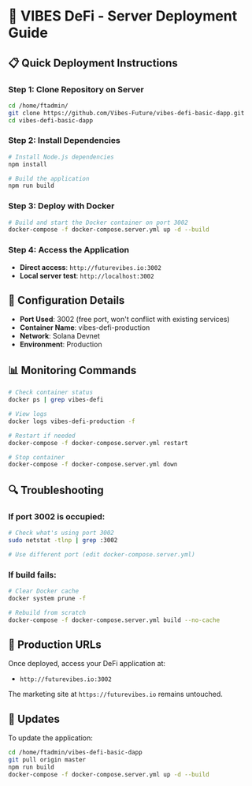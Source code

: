 # 🚀 VIBES DeFi - Server Deployment Guide

## 📋 Quick Deployment Instructions

### Step 1: Clone Repository on Server
```bash
cd /home/ftadmin/
git clone https://github.com/Vibes-Future/vibes-defi-basic-dapp.git
cd vibes-defi-basic-dapp
```

### Step 2: Install Dependencies
```bash
# Install Node.js dependencies
npm install

# Build the application
npm run build
```

### Step 3: Deploy with Docker
```bash
# Build and start the Docker container on port 3002
docker-compose -f docker-compose.server.yml up -d --build
```

### Step 4: Access the Application
- **Direct access**: `http://futurevibes.io:3002`
- **Local server test**: `http://localhost:3002`

## 🔧 Configuration Details

- **Port Used**: 3002 (free port, won't conflict with existing services)
- **Container Name**: vibes-defi-production
- **Network**: Solana Devnet
- **Environment**: Production

## 📊 Monitoring Commands

```bash
# Check container status
docker ps | grep vibes-defi

# View logs
docker logs vibes-defi-production -f

# Restart if needed
docker-compose -f docker-compose.server.yml restart

# Stop container
docker-compose -f docker-compose.server.yml down
```

## 🔍 Troubleshooting

### If port 3002 is occupied:
```bash
# Check what's using port 3002
sudo netstat -tlnp | grep :3002

# Use different port (edit docker-compose.server.yml)
```

### If build fails:
```bash
# Clear Docker cache
docker system prune -f

# Rebuild from scratch
docker-compose -f docker-compose.server.yml build --no-cache
```

## 🎯 Production URLs

Once deployed, access your DeFi application at:
- `http://futurevibes.io:3002`

The marketing site at `https://futurevibes.io` remains untouched.

## 🔄 Updates

To update the application:
```bash
cd /home/ftadmin/vibes-defi-basic-dapp
git pull origin master
npm run build
docker-compose -f docker-compose.server.yml up -d --build
```


